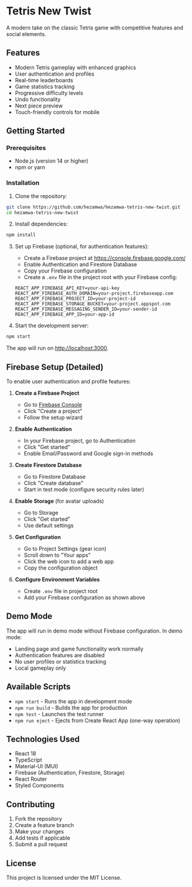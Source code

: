 # Tetris New Twist

A modern take on the classic Tetris game with competitive features and social elements.

## Features

- Modern Tetris gameplay with enhanced graphics
- User authentication and profiles
- Real-time leaderboards
- Game statistics tracking
- Progressive difficulty levels
- Undo functionality
- Next piece preview
- Touch-friendly controls for mobile

## Getting Started

### Prerequisites

- Node.js (version 14 or higher)
- npm or yarn

### Installation

1. Clone the repository:
```bash
git clone https://github.com/hezamwa/hezamwa-tetris-new-twist.git
cd hezamwa-tetris-new-twist
```

2. Install dependencies:
```bash
npm install
```

3. Set up Firebase (optional, for authentication features):
   - Create a Firebase project at https://console.firebase.google.com/
   - Enable Authentication and Firestore Database
   - Copy your Firebase configuration
   - Create a `.env` file in the project root with your Firebase config:
   ```env
   REACT_APP_FIREBASE_API_KEY=your-api-key
   REACT_APP_FIREBASE_AUTH_DOMAIN=your-project.firebaseapp.com
   REACT_APP_FIREBASE_PROJECT_ID=your-project-id
   REACT_APP_FIREBASE_STORAGE_BUCKET=your-project.appspot.com
   REACT_APP_FIREBASE_MESSAGING_SENDER_ID=your-sender-id
   REACT_APP_FIREBASE_APP_ID=your-app-id
   ```

4. Start the development server:
```bash
npm start
```

The app will run on [http://localhost:3000](http://localhost:3000).

## Firebase Setup (Detailed)

To enable user authentication and profile features:

1. **Create a Firebase Project**
   - Go to [Firebase Console](https://console.firebase.google.com/)
   - Click "Create a project"
   - Follow the setup wizard

2. **Enable Authentication**
   - In your Firebase project, go to Authentication
   - Click "Get started"
   - Enable Email/Password and Google sign-in methods

3. **Create Firestore Database**
   - Go to Firestore Database
   - Click "Create database"
   - Start in test mode (configure security rules later)

4. **Enable Storage** (for avatar uploads)
   - Go to Storage
   - Click "Get started"
   - Use default settings

5. **Get Configuration**
   - Go to Project Settings (gear icon)
   - Scroll down to "Your apps"
   - Click the web icon to add a web app
   - Copy the configuration object

6. **Configure Environment Variables**
   - Create `.env` file in project root
   - Add your Firebase configuration as shown above

## Demo Mode

The app will run in demo mode without Firebase configuration. In demo mode:
- Landing page and game functionality work normally
- Authentication features are disabled
- No user profiles or statistics tracking
- Local gameplay only

## Available Scripts

- `npm start` - Runs the app in development mode
- `npm run build` - Builds the app for production
- `npm test` - Launches the test runner
- `npm run eject` - Ejects from Create React App (one-way operation)

## Technologies Used

- React 18
- TypeScript
- Material-UI (MUI)
- Firebase (Authentication, Firestore, Storage)
- React Router
- Styled Components

## Contributing

1. Fork the repository
2. Create a feature branch
3. Make your changes
4. Add tests if applicable
5. Submit a pull request

## License

This project is licensed under the MIT License. 